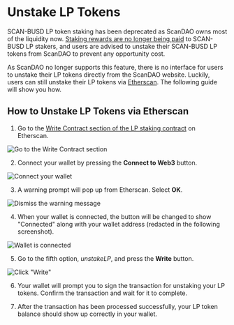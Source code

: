 # Unstake LP Tokens

SCAN-BUSD LP token staking has been deprecated as ScanDAO owns most of the liquidity now. [Staking rewards are no longer being paid](https://scattershot.page/#/scandao.eth/proposal/QmRhBupfD53yBothJ6EarEiL6ztVjSPSfTHRWEpVE7oq3g) to SCAN-BUSD LP stakers, and users are advised to unstake their SCAN-BUSD LP tokens from ScanDAO to prevent any opportunity cost.

As ScanDAO no longer supports this feature, there is no interface for users to unstake their LP tokens directly from the ScanDAO website. Luckily, users can still unstake their LP tokens via [Etherscan](https://etherscan.io/). The following guide will show you how.

## How to Unstake LP Tokens via Etherscan

1. Go to the [Write Contract section of the LP staking contract](https://etherscan.io/address/0xF11f0F078BfaF05a28Eac345Bb84fcb2a3722223#writeContract) on Etherscan.

![Go to the Write Contract section](../.gitbook/assets/write_contract.png)

2. Connect your wallet by pressing the **Connect to Web3** button.

![Connect your wallet](../.gitbook/assets/connect_wallet.png)

3. A warning prompt will pop up from Etherscan. Select **OK**.

![Dismiss the warning message](../.gitbook/assets/warning.png)

4. When your wallet is connected, the button will be changed to show "Connected" along with your wallet address \(redacted in the following screenshot\).

![Wallet is connected](../.gitbook/assets/wallet_connected.png)

5. Go to the fifth option, _unstakeLP_, and press the **Write** button.

![Click &quot;Write&quot;](../.gitbook/assets/write.png)

6. Your wallet will prompt you to sign the transaction for unstaking your LP tokens. Confirm the transaction and wait for it to complete.

7. After the transaction has been processed successfully, your LP token balance should show up correctly in your wallet.

